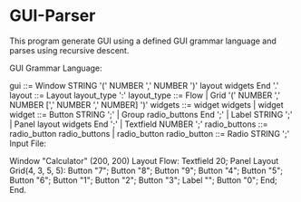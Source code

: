 # GUI-Parser
This program generate GUI using a defined GUI grammar language and parses using recursive descent.

GUI Grammar Language:

gui ::=
        Window STRING '(' NUMBER ',' NUMBER ')' layout widgets End '.'
    layout ::=
        Layout layout_type ':'
    layout_type ::=
        Flow |
        Grid '(' NUMBER ',' NUMBER [',' NUMBER ',' NUMBER] ')'
    widgets ::=
        widget widgets |
        widget
    widget ::=
        Button STRING ';' |
        Group radio_buttons End ';' |
        Label STRING ';' |
        Panel layout widgets End ';' |
        Textfield NUMBER ';'
    radio_buttons ::=
        radio_button radio_buttons |
        radio_button
    radio_button ::=
        Radio STRING ';'
Input File:

Window "Calculator" (200, 200) Layout Flow:
	Textfield 20;
	Panel Layout Grid(4, 3, 5, 5):
		Button "7";
		Button "8";
		Button "9";
		Button "4";
		Button "5";
		Button "6";
		Button "1";
		Button "2";
		Button "3";
		Label "";
		Button "0";
	End;
End.
